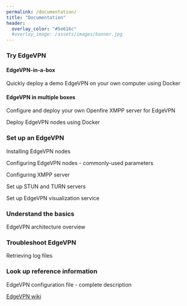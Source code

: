 ```yaml
---
permalink: /documentation/
title: "Documentation"
header:
  overlay_color: "#5e616c"
  #overlay_image: /assets/images/banner.jpg
---
```


### Try EdgeVPN

#### EdgeVPN-in-a-box

Quickly deploy a demo EdgeVPN on your own computer using Docker

#### EdgeVPN in multiple boxes

Configure and deploy your own Openfire XMPP server for EdgeVPN

Deploy EdgeVPN nodes using Docker

### Set up an EdgeVPN

Installing EdgeVPN nodes

Configuring EdgeVPN nodes - commonly-used parameters 

Configuring XMPP server

Set up STUN and TURN servers

Set up EdgeVPN visualization service

### Understand the basics 

EdgeVPN architecture overview

### Troubleshoot EdgeVPN

Retrieving log files

### Look up reference information

EdgeVPN configuration file - complete description

[EdgeVPN wiki](https://github.com/EdgeVPN/edgevpn.github.io/wiki)



